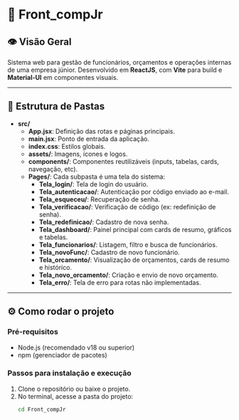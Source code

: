 # 🚀 Front_compJr

## 👁️ Visão Geral  
Sistema web para gestão de funcionários, orçamentos e operações internas de uma empresa júnior. Desenvolvido em **ReactJS**, com **Vite** para build e **Material-UI** em componentes visuais.

---

## 📂 Estrutura de Pastas

- **src/**  
  - **App.jsx**: Definição das rotas e páginas principais.  
  - **main.jsx**: Ponto de entrada da aplicação.  
  - **index.css**: Estilos globais.  
  - **assets/**: Imagens, ícones e logos.  
  - **components/**: Componentes reutilizáveis (inputs, tabelas, cards, navegação, etc).  
  - **Pages/**: Cada subpasta é uma tela do sistema:  
    - **Tela_login/**: Tela de login do usuário.  
    - **Tela_autenticacao/**: Autenticação por código enviado ao e-mail.  
    - **Tela_esqueceu/**: Recuperação de senha.  
    - **Tela_verificacao/**: Verificação de código (ex: redefinição de senha).  
    - **Tela_redefinicao/**: Cadastro de nova senha.  
    - **Tela_dashboard/**: Painel principal com cards de resumo, gráficos e tabelas.  
    - **Tela_funcionarios/**: Listagem, filtro e busca de funcionários.  
    - **Tela_novoFunc/**: Cadastro de novo funcionário.  
    - **Tela_orcamento/**: Visualização de orçamentos, cards de resumo e histórico.  
    - **Tela_novo_orcamento/**: Criação e envio de novo orçamento.  
    - **Tela_erro/**: Tela de erro para rotas não implementadas.

---

## ⚙️ Como rodar o projeto

### Pré-requisitos  
- Node.js (recomendado v18 ou superior)  
- npm (gerenciador de pacotes)

### Passos para instalação e execução  
1. Clone o repositório ou baixe o projeto.  
2. No terminal, acesse a pasta do projeto:  
   ```bash
   cd Front_compJr
